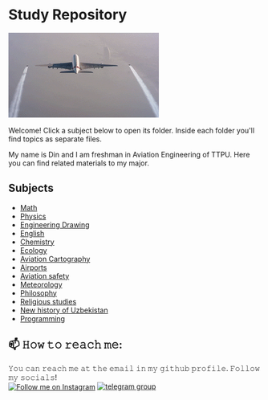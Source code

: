 # Study Repository
[<img src="https://github.com/usmonovich/usmonovich/blob/main/image_860306162047122114205.gif" alt="👋 Hi there! I'm (Din(111|nd Din)|https://github.com/usmonovich/usmonovich/blob/main/image_860306162047122114205.gif)" title="👋 Hi there! I'm (Din(111|nd Din)|https://t.me/turiniann)"/>](https://github.com/usmonovich/usmonovich/blob/main/image_860306162047122114205.gif)

Welcome! Click a subject below to open its folder. Inside each folder you'll find topics as separate files.

My name is Din and I am freshman in Aviation Engineering of TTPU.
Here you can find related materials to my major.

## Subjects

- [Math](./math)
- [Physics](./physics)
- [Engineering Drawing](./engineering-drawing)
- [English](./english)
- [Chemistry](./chemistry)
- [Ecology](./ecology)
- [Aviation Cartography](./aviation-cartography)
- [Airports](./airports)
- [Aviation safety](./aviation-safety)
- [Meteorology](./meteorology)
- [Philosophy](./philosophy)
- [Religious studies](./religious-studies)
- [New history of Uzbekistan](./new-history-of-uzbekistan)
- [Programming](./programming)


## 📫 𝙷𝚘𝚠 𝚝𝚘 𝚛𝚎𝚊𝚌𝚑 𝚖𝚎:
𝚈𝚘𝚞 𝚌𝚊𝚗 𝚛𝚎𝚊𝚌𝚑 𝚖𝚎 𝚊𝚝 𝚝𝚑𝚎 𝚎𝚖𝚊𝚒𝚕 𝚒𝚗 𝚖𝚢 𝚐𝚒𝚝𝚑𝚞𝚋 𝚙𝚛𝚘𝚏𝚒𝚕𝚎. 𝙵𝚘𝚕𝚕𝚘𝚠 𝚖𝚢 𝚜𝚘𝚌𝚒𝚊𝚕𝚜!
\
    [<img src="https://raw.githubusercontent.com/Raymo111/Raymo111/master/socials/instagram.svg" height="40em" align="center" alt="Follow me on Instagram" title="Follow me on Instagram"/>](https://www.instagram.com/usmonovich_uaw/)
<a href="https://t.me/usmonovich_uaw" target="_blank">
      <img src="https://cdn-icons-png.flaticon.com/512/2111/2111646.png" width="40" height="40" alt="telegram group" title="Follow me on Telegram"/>
    </a>
    

